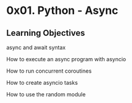 # 0x01. Python - Async

## Learning Objectives

async and await syntax

How to execute an async program with asyncio

How to run concurrent coroutines

How to create asyncio tasks

How to use the random module